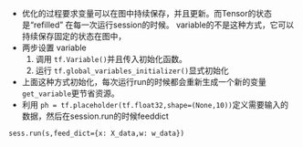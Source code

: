 * 优化的过程要求变量可以在图中持续保存，并且更新。而Tensor的状态是“refilled” 在每一次运行session的时候。
variable的不是这种方式，它可以持续保存固定的状态在图中，
* 两步设置 variable 
    1. 调用  `tf.Variable()`并且传入初始化函数。
    2. 运行 `tf.global_variables_initializer()`显式初始化
* 上面这种方式初始化，每次运行run的时候都会重新生成一个新的变量 `get_variable`更节省资源。
* 利用 `ph = tf.placeholder(tf.float32,shape=(None,10))`定义需要输入的数据，然后在session.run的时候feeddict
```
sess.run(s,feed_dict={x: X_data,w: w_data})
```
